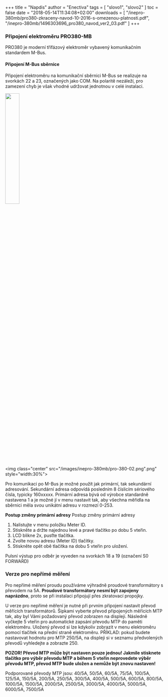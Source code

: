 +++
title = "Napdis"
author = "Enectiva"
tags = [
    "slovo1",
    "slovo2"
]
toc = false
date = "2018-05-14T11:34:08+02:00"
downloads = [
    "/inepro-380mb/pro380-zkraceny-navod-10-2016-s-omezenou-platnosti.pdf",
    "/inepro-380mb/1496303696_pro380_navod_ver2_03.pdf"
]
+++
### Připojení elektroměru PRO380-MB

PRO380 je moderní třífázový elektroměr vybavený komunikačním standardem M-Bus.

#### Připojení M-Bus sběrnice
Připojení elektroměru na komunikační sběrnici M-Bus se realizuje na svorkách 22 a 23, označených jako COM. Na polaritě nezáleží, pro zamezení chyb je však vhodné udržovat jednotnou v celé instalaci.

<img class="center" src="/images/inepro-380mb/pro-380-01.png" style="width:30%"></img>

<img class="center" src="/images/inepro-380mb/pro-380-02.png".png" style="width:30%"></img>

Pro komunikaci po M-Bus je možné použít jak primární, tak sekundární adresování. Sekundární adresa odpovídá posledním 8 číslicím sériového čísla, typicky 160xxxxx. Primární adresa bývá od výrobce standardně nastavena 1 a je možné jí v menu nastavit tak, aby všechna měřidla na sběrnici měla svou unikátní adresu v rozmezí 0-253.

**Postup změny primární adresy**
Postup změny primární adresy
1. Nalistujte v menu položku Meter ID. 
2. Stiskněte a držte najednou levé a pravé tlačítko po dobu 5 vteřin. 
3. LCD blikne 2x, pusťte tlačítka. 
4. Zvolte novou adresu (Meter ID) tlačítky. 
5. Stiskněte opět obě tlačítka na dobu 5 vteřin pro uložení.

Pulsní výstup pro odběr je vyveden na svorkách 18 a 19 (označení S0 FORWARD)

### Verze pro nepřímé měření
Pro nepřímé měření proudu používáme výhradně proudové transformátory s převodem na 5A. **Proudové transformátory nesmí být zapojeny naprázdno**, proto se při instalaci připojují přes zkratovací propojky.

U verze pro nepřímé měření je nutné při prvním připojení nastavit převod měřících transformátorů.
Šipkami vyberte převod připojených měřících MTP tak, aby byl Vámi požadovaný převod zobrazen na displeji. Následně vyčkejte 5 vteřin pro automatické zapsání převodu MTP do paměti elektroměru. Uložený převod si lze kdykoliv zobrazit v menu elektroměru pomocí tlačítek na přední straně elektroměru.
PŘÍKLAD: pokud budete nastavovat hodnotu pro MTP 250/5A, na displeji si v seznamu předvolených převodů vyhledejte a zobrazte 250.

**POZOR! Převod MTP může být nastaven pouze jednou! Jakmile stisknete tlačítko pro výběr převodu MTP a během 5 vteřin neprovedete výběr převodu MTP, převod MTP bude uložen a nemůže být znovu nastaven!**

Podporované převody MTP jsou: 40/5A, 50/5A, 60/5A, 75/5A, 100/5A, 125/5A, 150/5A, 200/5A, 250/5A, 300/5A, 400/5A, 500/5A, 600/5A, 800/5A, 1000/5A, 1500/5A, 2000/5A, 2500/5A, 3000/5A, 4000/5A, 5000/5A, 6000/5A, 7500/5A

